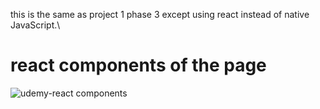 this is the same as project 1 phase 3 except using react instead of native JavaScript.\\

# react components of the page

![udemy-react components](https://user-images.githubusercontent.com/47684373/187947916-767da2f6-8d75-48c2-90f1-396f19553f43.png)
